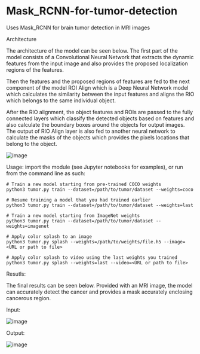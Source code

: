 # Mask_RCNN-for-tumor-detection
Uses Mask_RCNN for brain tumor detection in MRI images

Architecture

The architecture of the model can be seen below. The first part of the model consists of a Convolutional Neural Network that extracts the dynamic features from the input image and also provides the proposed localization regions of the features. 

Then the features and the proposed regions of features are fed to the next component of the model ROI Align which is a Deep Neural Network model which calculates the similarity between the input features and aligns the RIO which belongs to the same individual object. 

After the RIO alignment, the object features and ROIs are passed to the fully connected layers which classify the detected objects based on features and also calculate the boundary boxes around the objects for output images. The output of RIO Align layer is also fed to another neural network to calculate the masks of the objects which provides the pixels locations that belong to the object.


![image](https://user-images.githubusercontent.com/70836660/142833730-983f6549-8874-42e6-9888-d98415976593.png)



Usage: import the module (see Jupyter notebooks for examples), or run from
       the command line as such:

    # Train a new model starting from pre-trained COCO weights
    python3 tumor.py train --dataset=/path/to/tumor/dataset --weights=coco

    # Resume training a model that you had trained earlier
    python3 tumor.py train --dataset=/path/to/tumor/dataset --weights=last

    # Train a new model starting from ImageNet weights
    python3 tumor.py train --dataset=/path/to/tumor/dataset --weights=imagenet

    # Apply color splash to an image
    python3 tumor.py splash --weights=/path/to/weights/file.h5 --image=<URL or path to file>

    # Apply color splash to video using the last weights you trained
    python3 tumor.py splash --weights=last --video=<URL or path to file>


Resutls:

The final results can be seen below. Provided with an MRI image, the model can accurately detect the cancer and provides a mask accurately enclosing cancerous region.

Input:

![image](https://user-images.githubusercontent.com/70836660/142829967-3858364b-0d6e-438f-be88-5f64532ddf2a.png)

Output:

![image](https://user-images.githubusercontent.com/70836660/142830257-9c44a2e1-f2f7-4f3d-9a7f-cc021e5e73b8.png)

